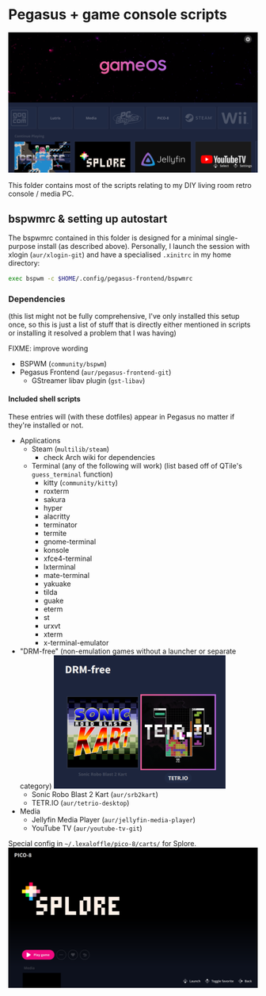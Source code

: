 # Pegasus + game console scripts

![](./readme-assets/pegasus1.png)

This folder contains most of the scripts relating to my DIY living room retro console / media PC.

## bspwmrc & setting up autostart

The bspwmrc contained in this folder is designed for a minimal single-purpose install (as described above). Personally, I launch the session with xlogin (``aur/xlogin-git``) and have a specialised ``.xinitrc`` in my home directory:

``` sh
exec bspwm -c $HOME/.config/pegasus-frontend/bspwmrc
```

### Dependencies

(this list might not be fully comprehensive, I've only installed this setup once, so this is just a list of stuff that is directly either mentioned in scripts or installing it resolved a problem that I was having)

FIXME: improve wording

- BSPWM (``community/bspwm``)
- Pegasus Frontend (``aur/pegasus-frontend-git``)
	- GStreamer libav plugin (``gst-libav``)

#### Included shell scripts

These entries will (with these dotfiles) appear in Pegasus no matter if they're installed or not.

- Applications
  - Steam (``multilib/steam``)
    - check Arch wiki for dependencies
  - Terminal (any of the following will work) (list based off of QTile's ``guess_terminal`` function)
    -  kitty (``community/kitty``)
    -  roxterm
    -  sakura
    -  hyper
    -  alacritty
    -  terminator
    -  termite
    -  gnome-terminal
    -  konsole
    -  xfce4-terminal
    -  lxterminal
    -  mate-terminal
    -  yakuake
    -  tilda
    -  guake
    -  eterm
    -  st
    -  urxvt
    -  xterm
    -  x-terminal-emulator
- "DRM-free" (non-emulation games without a launcher or separate category)
  ![](./readme-assets/pegasus-drm-free.png)
	- Sonic Robo Blast 2 Kart (``aur/srb2kart``)
	- TETR.IO (``aur/tetrio-desktop``)
- Media
	- Jellyfin Media Player (``aur/jellyfin-media-player``)
	- YouTube TV (``aur/youtube-tv-git``)

Special config in ``~/.lexaloffle/pico-8/carts/`` for Splore. ![](./readme-assets/pegasus-splore.png)
